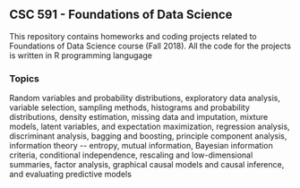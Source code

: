 ## CSC 591 - Foundations of Data Science

This repository contains homeworks and coding projects related to Foundations of Data Science course (Fall 2018). All the code for the projects is written in R programming langugage

### Topics
Random variables and probability distributions, exploratory data analysis, variable selection, sampling methods, histograms and probability distributions, density estimation, missing data and imputation, mixture models, latent variables, and expectation maximization, regression analysis, discriminant analysis, bagging and boosting, principle component analysis, information theory -- entropy, mutual information, Bayesian information criteria, conditional independence, rescaling and low-dimensional summaries, factor analysis, graphical causal models and causal inference, and evaluating predictive models
